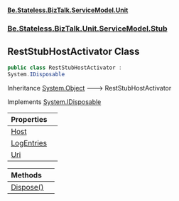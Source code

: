 #### [Be.Stateless.BizTalk.ServiceModel.Unit](README.md 'README')
### [Be.Stateless.BizTalk.Unit.ServiceModel.Stub](Be.Stateless.BizTalk.Unit.ServiceModel.Stub.md 'Be.Stateless.BizTalk.Unit.ServiceModel.Stub')

## RestStubHostActivator Class

```csharp
public class RestStubHostActivator :
System.IDisposable
```

Inheritance [System.Object](https://docs.microsoft.com/en-us/dotnet/api/System.Object 'System.Object') &#129106; RestStubHostActivator

Implements [System.IDisposable](https://docs.microsoft.com/en-us/dotnet/api/System.IDisposable 'System.IDisposable')

| Properties | |
| :--- | :--- |
| [Host](RestStubHostActivator.Host.md 'Be.Stateless.BizTalk.Unit.ServiceModel.Stub.RestStubHostActivator.Host') | |
| [LogEntries](RestStubHostActivator.LogEntries.md 'Be.Stateless.BizTalk.Unit.ServiceModel.Stub.RestStubHostActivator.LogEntries') | |
| [Uri](RestStubHostActivator.Uri.md 'Be.Stateless.BizTalk.Unit.ServiceModel.Stub.RestStubHostActivator.Uri') | |

| Methods | |
| :--- | :--- |
| [Dispose()](RestStubHostActivator.Dispose().md 'Be.Stateless.BizTalk.Unit.ServiceModel.Stub.RestStubHostActivator.Dispose()') | |
